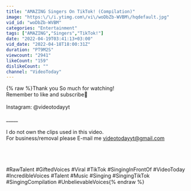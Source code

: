 ```yaml
---
title: "AMAZING Singers On TikTok! (Compilation)"
image: "https:\/\/i.ytimg.com\/vi\/woDbZb-WVBM\/hqdefault.jpg"
vid_id: "woDbZb-WVBM"
categories: "Entertainment"
tags: ["AMAZING","Singers","TikTok!"]
date: "2022-04-19T03:41:13+03:00"
vid_date: "2022-04-18T18:00:31Z"
duration: "PT9M2S"
viewcount: "2941"
likeCount: "159"
dislikeCount: ""
channel: "VideoToday"
---
```

{% raw %}Thank you So much for watching!<br />Remember to like and subscribe🤗<br /><br />Instagram: @videotodayyt<br /><br />_____<br /><br />I do not own the clips used in this video.<br />For business/removal please E-mail me videotodayyt@gmail.com<br /><br /><br /><br /><br />#RawTalent #GiftedVoices #Viral #TikTok #SingingInFrontOf #VideoToday #IncredibleVoices #Talent #Music #Singing #SingingTikTok #SingingCompilation #UnbelievableVoices{% endraw %}
